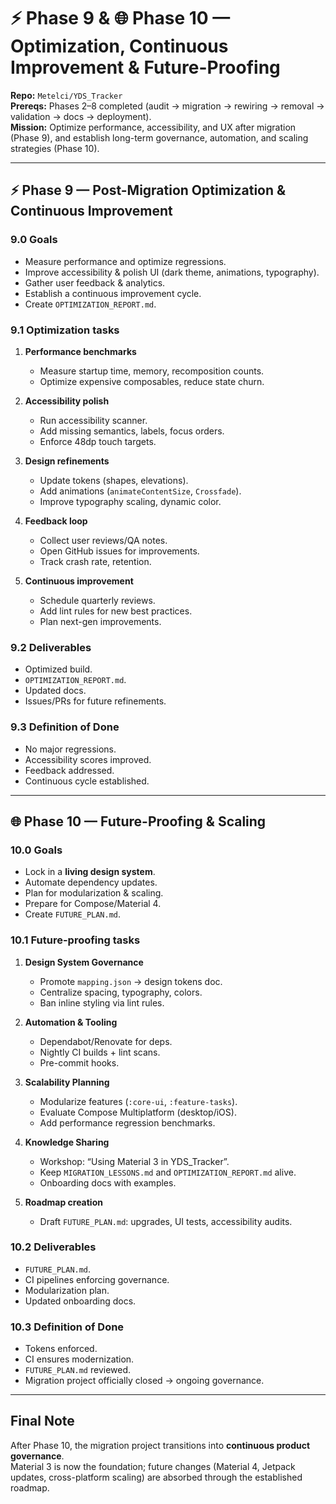 # ⚡ Phase 9 & 🌐 Phase 10 — Optimization, Continuous Improvement & Future-Proofing

**Repo:** `Metelci/YDS_Tracker`  
**Prereqs:** Phases 2–8 completed (audit → migration → rewiring → removal → validation → docs → deployment).  
**Mission:** Optimize performance, accessibility, and UX after migration (Phase 9), and establish long-term governance, automation, and scaling strategies (Phase 10).

---

## ⚡ Phase 9 — Post-Migration Optimization & Continuous Improvement

### 9.0 Goals
- Measure performance and optimize regressions.  
- Improve accessibility & polish UI (dark theme, animations, typography).  
- Gather user feedback & analytics.  
- Establish a continuous improvement cycle.  
- Create `OPTIMIZATION_REPORT.md`.

### 9.1 Optimization tasks
1. **Performance benchmarks**
   - Measure startup time, memory, recomposition counts.  
   - Optimize expensive composables, reduce state churn.

2. **Accessibility polish**
   - Run accessibility scanner.  
   - Add missing semantics, labels, focus orders.  
   - Enforce 48dp touch targets.

3. **Design refinements**
   - Update tokens (shapes, elevations).  
   - Add animations (`animateContentSize`, `Crossfade`).  
   - Improve typography scaling, dynamic color.

4. **Feedback loop**
   - Collect user reviews/QA notes.  
   - Open GitHub issues for improvements.  
   - Track crash rate, retention.

5. **Continuous improvement**
   - Schedule quarterly reviews.  
   - Add lint rules for new best practices.  
   - Plan next-gen improvements.

### 9.2 Deliverables
- Optimized build.  
- `OPTIMIZATION_REPORT.md`.  
- Updated docs.  
- Issues/PRs for future refinements.

### 9.3 Definition of Done
- No major regressions.  
- Accessibility scores improved.  
- Feedback addressed.  
- Continuous cycle established.

---

## 🌐 Phase 10 — Future-Proofing & Scaling

### 10.0 Goals
- Lock in a **living design system**.  
- Automate dependency updates.  
- Plan for modularization & scaling.  
- Prepare for Compose/Material 4.  
- Create `FUTURE_PLAN.md`.

### 10.1 Future-proofing tasks
1. **Design System Governance**
   - Promote `mapping.json` → design tokens doc.  
   - Centralize spacing, typography, colors.  
   - Ban inline styling via lint rules.

2. **Automation & Tooling**
   - Dependabot/Renovate for deps.  
   - Nightly CI builds + lint scans.  
   - Pre-commit hooks.

3. **Scalability Planning**
   - Modularize features (`:core-ui`, `:feature-tasks`).  
   - Evaluate Compose Multiplatform (desktop/iOS).  
   - Add performance regression benchmarks.

4. **Knowledge Sharing**
   - Workshop: “Using Material 3 in YDS_Tracker”.  
   - Keep `MIGRATION_LESSONS.md` and `OPTIMIZATION_REPORT.md` alive.  
   - Onboarding docs with examples.

5. **Roadmap creation**
   - Draft `FUTURE_PLAN.md`: upgrades, UI tests, accessibility audits.

### 10.2 Deliverables
- `FUTURE_PLAN.md`.  
- CI pipelines enforcing governance.  
- Modularization plan.  
- Updated onboarding docs.

### 10.3 Definition of Done
- Tokens enforced.  
- CI ensures modernization.  
- `FUTURE_PLAN.md` reviewed.  
- Migration project officially closed → ongoing governance.

---

## Final Note
After Phase 10, the migration project transitions into **continuous product governance**.  
Material 3 is now the foundation; future changes (Material 4, Jetpack updates, cross-platform scaling) are absorbed through the established roadmap.
